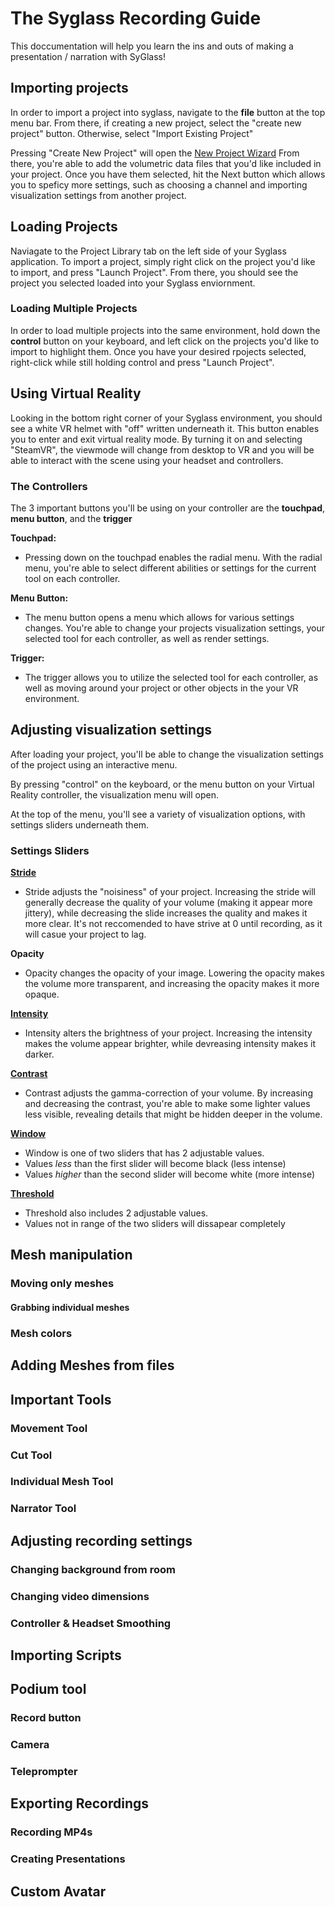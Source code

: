 # The Syglass Recording Guide

This doccumentation will help you learn the ins and outs of making a presentation / narration with SyGlass!

## Importing projects
In order to import a project into syglass, navigate to the **file** button at the top menu bar. From there, if creating a new project, select the "create new project" button. Otherwise, select "Import Existing Project"

Pressing "Create New Project" will open the [New Project Wizard](https://www.youtube.com/watch?v=0X5R60u8V6U) From there, you're able to add the volumetric data files that you'd like included in your project. Once you have them selected, hit the Next button which allows you to speficy more settings, such as choosing a channel and importing visualization settings from another project.

## Loading Projects
Naviagate to the Project Library tab on the left side of your Syglass application. To import a project, simply right click on the project you'd like to import, and press "Launch Project". From there, you should see the project you selected loaded into your Syglass enviornment.

### Loading Multiple Projects
In order to load multiple projects into the same environment, hold down the **control** button on your keyboard, and left click on the projects you'd like to import to highlight them. Once you have your desired rpojects selected, right-click while still holding control and press "Launch Project".

## Using Virtual Reality
Looking in the bottom right corner of your Syglass environment, you should see a white VR helmet with "off" written underneath it. This button enables you to enter and exit virtual reality mode. By turning it on and selecting "SteamVR", the viewmode will change from desktop to VR and you will be able to interact with the scene using your headset and controllers.

### The Controllers
The 3 important buttons you'll be using on your controller are the **touchpad**, **menu button**, and the **trigger**

**Touchpad:**
- Pressing down on the touchpad enables the radial menu. With the radial menu, you're able to select different abilities or settings for the current tool on each controller.

**Menu Button:**
- The menu button opens a menu which allows for various settings changes. You're able to change your projects visualization settings, your selected tool for each controller, as well as render settings.

**Trigger:**
- The trigger allows you to utilize the selected tool for each controller, as well as moving around your project or other objects in the your VR environment.

## Adjusting visualization settings
After loading your project, you'll be able to change the visualization settings of the project using an interactive menu.

By pressing "control" on the keyboard, or the menu button on your Virtual Reality controller, the visualization menu will open.

At the top of the menu, you'll see a variety of visualization options, with settings sliders underneath them.

### Settings Sliders
[**Stride**](https://www.youtube.com/watch?v=Xa8EJ20cAU8&t=31s)
- Stride adjusts the "noisiness" of your project. Increasing the stride will generally decrease the quality of your volume (making it appear more jittery), while decreasing the slide increases the quality and makes it more clear. It's not reccomended to have strive at 0 until recording, as it will casue your project to lag.

**Opacity**
- Opacity changes the opacity of your image. Lowering the opacity makes the volume more transparent, and increasing the opacity makes it more opaque.

[**Intensity**](https://www.youtube.com/watch?v=Xa8EJ20cAU8&t=43s)
- Intensity alters the brightness of your project. Increasing the intensity makes the volume appear brighter, while devreasing intensity makes it darker.

[**Contrast**](https://www.youtube.com/watch?v=Xa8EJ20cAU8&t=51s)
- Contrast adjusts the gamma-correction of your volume. By increasing and decreasing the contrast, you're able to make some lighter values less visible, revealing details that might be hidden deeper in the volume.

[**Window**](https://www.youtube.com/watch?v=Xa8EJ20cAU8&t=67s)
- Window is one of two sliders that has 2 adjustable values.
- Values *less* than the first slider will become black (less intense)
- Values *higher* than the second slider will become white (more intense)

[**Threshold**](https://www.youtube.com/watch?v=Xa8EJ20cAU8&t=87s)
- Threshold also includes 2 adjustable values.
- Values not in range of the two sliders will dissapear completely

## Mesh manipulation
### Moving only meshes
#### Grabbing individual meshes
### Mesh colors

## Adding Meshes from files

## Important Tools
### Movement Tool
### Cut Tool
### Individual Mesh Tool
### Narrator Tool

## Adjusting recording settings
### Changing background from room
### Changing video dimensions
### Controller & Headset Smoothing

## Importing Scripts

## Podium tool
### Record button
### Camera
### Teleprompter

## Exporting Recordings
### Recording MP4s
### Creating Presentations

## Custom Avatar

